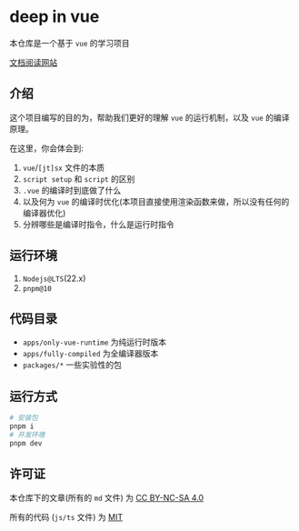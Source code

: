 # deep in vue

本仓库是一个基于 `vue` 的学习项目

[文档阅读网站](https://deep-in-vue.netlify.app/)

## 介绍

这个项目编写的目的为，帮助我们更好的理解 `vue` 的运行机制，以及 `vue` 的编译原理。

在这里，你会体会到:

1. `vue`/`[jt]sx` 文件的本质
2. `script setup` 和 `script` 的区别
3. `.vue` 的编译时到底做了什么
4. 以及何为 `vue` 的编译时优化(本项目直接使用渲染函数来做，所以没有任何的编译器优化)
5. 分辨哪些是编译时指令，什么是运行时指令

## 运行环境

1. `Nodejs@LTS`(22.x)
2. `pnpm@10`

## 代码目录

- `apps/only-vue-runtime` 为纯运行时版本
- `apps/fully-compiled` 为全编译器版本
- `packages/*` 一些实验性的包

## 运行方式

```bash
# 安装包
pnpm i
# 开发环境
pnpm dev
```

## 许可证

本仓库下的文章(所有的 `md` 文件) 为 [CC BY-NC-SA 4.0](https://creativecommons.org/licenses/by-nc-sa/4.0/deed.zh-hans)

所有的代码 (`js/ts` 文件) 为 [MIT](https://opensource.org/licenses/MIT)
